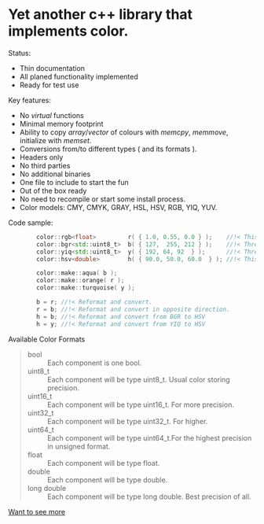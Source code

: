 # Yet another c++ library that implements color.
Status:
- Thin documentation
- All planed functionality implemented
- Ready for test use

Key features:
- No _virtual_ functions
- Minimal memory footprint
- Ability to copy _array_/_vector_ of colours with _memcpy_, _memmove_, initialize with _memset_.
- Conversions from/to different types ( and its formats ).
- Headers only
- No third parties
- No additional binaries
- One file to include to start the fun
- Out of the box ready
 - No need to recompile or start some install process.
- Color models: CMY, CMYK, GRAY, HSL, HSV, RGB, YIQ, YUV.

Code sample:
```c++
        color::rgb<float>         r( { 1.0, 0.55, 0.0 } );    //!< This will pack ONLY three consecutive floats in memory
        color::bgr<std::uint8_t>  b( { 127,  255, 212 } );    //!< Three consecutive std::uint8_t. In order: blue, green and red.
        color::yiq<std::uint8_t>  y( { 192, 64, 92  } );      //!< Three consecutive std::uint8_t. In order: luma, inphase and quadrature.
        color::hsv<double>        h( { 90.0, 50.0, 60.0  } ); //!< This will pack ONLY three consecutive doubles in memory

        color::make::aqua( b );
        color::make::orange( r );
        color::make::turquoise( y );

        b = r; //!< Reformat and convert.
        r = b; //!< Reformat and convert in opposite direction.
        h = b; //!< Reformat and convert from BGR to HSV
        h = y; //!< Reformat and convert from YIQ to HSV
```

Available Color Formats
> <dl>
> <dt>bool</dt>
>     <dd> Each component is one bool.</dd>
> <dt>uint8_t</dt>
>     <dd> Each component will be type uint8_t. Usual color storing precision.</dd>
> <dt>uint16_t</dt>
>     <dd> Each component will be type uint16_t. For more precision.</dd>
> <dt>uint32_t</dt>
>     <dd> Each component will be type uint32_t. For higher.</dd>
> <dt>uint64_t</dt>
>     <dd> Each component will be type uint64_t.For the highest precision in unsigned format.</dd>
> <dt>float</dt>
>     <dd> Each component will be type float.</dd>
> <dt>double</dt>
>     <dd> Each component will be type double.</dd>
> <dt>long double</dt>
>     <dd> Each component will be type long double. Best precision of all.</dd>
> </dl>


[Want to see more](doc/index.html)
